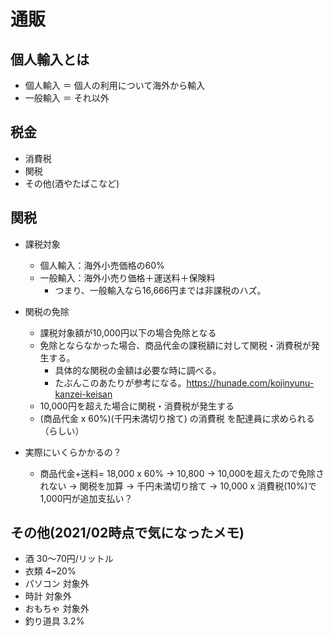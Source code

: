 # 通販

## 個人輸入とは
  - 個人輸入 ＝ 個人の利用について海外から輸入
  - 一般輸入 ＝ それ以外

## 税金
  - 消費税
  - 関税
  - その他(酒やたばこなど)

## 関税
  - 課税対象
    - 個人輸入：海外小売価格の60%
    - 一般輸入：海外小売り価格＋運送料＋保険料
      - つまり、一般輸入なら16,666円までは非課税のハズ。
  - 関税の免除
    - 課税対象額が10,000円以下の場合免除となる
    - 免除とならなかった場合、商品代金の課税額に対して関税・消費税が発生する。
      - 具体的な関税の金額は必要な時に調べる。
      - たぶんこのあたりが参考になる。https://hunade.com/kojinyunu-kanzei-keisan
    - 10,000円を超えた場合に関税・消費税が発生する
    - (商品代金 x 60%)(千円未満切り捨て) の消費税 を配達員に求められる（らしい）

  - 実際にいくらかかるの？
    - 商品代金+送料= 18,000 x 60% → 10,800 → 10,000を超えたので免除されない
      → 関税を加算 → 千円未満切り捨て → 10,000 x 消費税(10%)で1,000円が追加支払い？

## その他(2021/02時点で気になったメモ)
  - 酒 30～70円/リットル
  - 衣類 4~20%
  - パソコン 対象外
  - 時計 対象外
  - おもちゃ 対象外
  - 釣り道具 3.2%